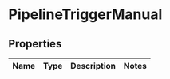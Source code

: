 # PipelineTriggerManual

## Properties
Name | Type | Description | Notes
------------ | ------------- | ------------- | -------------
